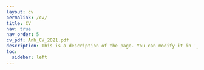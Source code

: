 ```yaml
---
layout: cv
permalink: /cv/
title: CV
nav: true
nav_order: 5
cv_pdf: Anh_CV_2021.pdf
description: This is a description of the page. You can modify it in '_pages/cv.md'. You can also change or remove the top pdf download button.
toc:
  sidebar: left
---
```

